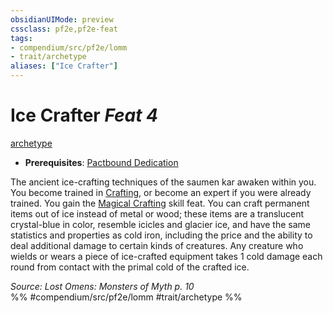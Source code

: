 ```yaml
---
obsidianUIMode: preview
cssclass: pf2e,pf2e-feat
tags:
- compendium/src/pf2e/lomm
- trait/archetype
aliases: ["Ice Crafter"]
---
```

# Ice Crafter  *Feat 4*  
[archetype](rules/traits/archetype.md)  

- **Prerequisites**: [Pactbound Dedication](compendium/feats/pactbound-dedication-lomm.md)

The ancient ice-crafting techniques of the saumen kar awaken within you. You become trained in [Crafting](compendium/skills.md#Crafting), or become an expert if you were already trained. You gain the [Magical Crafting](compendium/feats/magical-crafting.md) skill feat. You can craft permanent items out of ice instead of metal or wood; these items are a translucent crystal-blue in color, resemble icicles and glacier ice, and have the same statistics and properties as cold iron, including the price and the ability to deal additional damage to certain kinds of creatures. Any creature who wields or wears a piece of ice-crafted equipment takes 1 cold damage each round from contact with the primal cold of the crafted ice.

*Source: Lost Omens: Monsters of Myth p. 10*  
%% #compendium/src/pf2e/lomm #trait/archetype %%